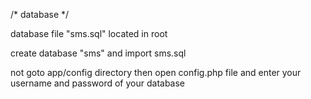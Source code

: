 /* database */

database file "sms.sql" located in root

create database "sms" and import sms.sql

not goto app/config directory then open config.php file and enter your username and password of your database
